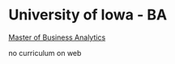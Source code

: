 # University of Iowa - BA

[Master of Business Analytics](https://tippie.uiowa.edu/future-graduate-students/masters-programs/business-analytics/full-time-msba?creative=315250608365&keyword=%2Biowa%20%2Bbusiness%20%2Banalytics&matchtype=b&network=g&device=c&gclid=EAIaIQobChMIw5TQ5YSU4QIVx7bACh1GyQIFEAAYAyAAEgJdEPD_BwE)

no curriculum on web

